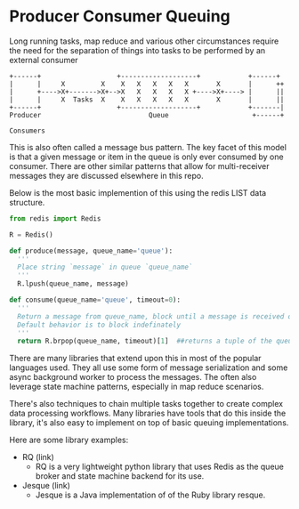 Producer Consumer Queuing
============================

Long running tasks, map reduce and various other circumstances require the need for the separation of things into tasks to be performed by an external consumer

```
+------+                   +-------------------+            +------+
|      |     X         X    X   X   X   X   X       X       |      ++
|      +---->X+------->X+-->X   X   X   X   X +---->X+----> |      ||
|      |     X  Tasks  X    X   X   X   X   X       X       |      ||
+------+                   +-------------------+            +-------|
Producer                           Queue                     +------+
                                                              Consumers
```

This is also often called a message bus pattern. The key facet of this model is that a given message or item in the queue is only ever consumed by one consumer.  There are other similar patterns that allow for multi-receiver messages they are discussed elsewhere in this repo.

Below is the most basic implemention of this using the redis LIST data structure.

```python
from redis import Redis

R = Redis()

def produce(message, queue_name='queue'):
  '''
  Place string `message` in queue `queue_name`
  '''
  R.lpush(queue_name, message)

def consume(queue_name='queue', timeout=0):
  '''
  Return a message from queue_name, block until a message is received or a `timeout` is reached.
  Default behavior is to block indefinately
  '''
  return R.brpop(queue_name, timeout)[1]  ##returns a tuple of the queue name and returned value
```

There are many libraries that extend upon this in most of the popular languages used.  They all use some form of message serialization  and some async background worker to process the messages. The often also leverage state machine patterns, especially in map reduce scenarios.

There's also techniques to chain multiple tasks together to create complex data processing workflows. Many libraries have tools that do this inside the library, it's also easy to implement on top of basic queuing implementations.  

Here are some library examples:
- RQ (link)
  - RQ is a very lightweight python library that uses Redis as the queue broker and state machine backend for its use. 
- Jesque (link)
  - Jesque is a Java implementation of of the Ruby library resque.  

